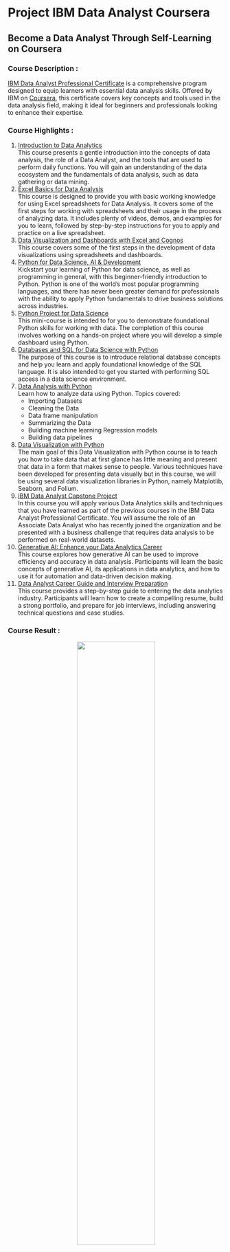 # Project IBM Data Analyst Coursera
## Become a Data Analyst Through Self-Learning on Coursera

### Course Description :
[IBM Data Analyst Professional Certificate](https://www.coursera.org/professional-certificates/ibm-data-analyst) is a comprehensive program designed to equip learners with essential 
data analysis skills. Offered by IBM on [Coursera](https://www.coursera.org/), this certificate covers key concepts and tools used in the data analysis field, making it ideal for beginners and professionals looking 
to enhance their expertise.

### Course Highlights :
1. [Introduction to Data Analytics](https://www.coursera.org/learn/introduction-to-data-analytics/) <br>
   This course presents a gentle introduction into the concepts of data analysis, the role of a Data Analyst, and the tools that are used to perform daily functions.
   You will gain an understanding of the data ecosystem and the fundamentals of data analysis, such as data gathering or data mining.
3. [Excel Basics for Data Analysis](https://www.coursera.org/learn/excel-basics-data-analysis-ibm/) <br>
   This course is designed to provide you with basic working knowledge for using Excel spreadsheets for Data Analysis. It covers some of the first steps for working with
   spreadsheets and their usage in the process of analyzing data. It includes plenty of videos, demos, and examples for you to learn, followed by step-by-step instructions
   for you to apply and practice on a live spreadsheet.
5. [Data Visualization and Dashboards with Excel and Cognos](https://www.coursera.org/learn/data-visualization-dashboards-excel-cognos/) <br>
   This course covers some of the first steps in the development of data visualizations using spreadsheets and dashboards.
6. [Python for Data Science, AI & Development](https://www.coursera.org/learn/python-for-applied-data-science-ai/) <br>
   Kickstart your learning of Python for data science, as well as programming in general, with this beginner-friendly introduction to Python. Python is one of the world’s most
   popular programming languages, and there has never been greater demand for professionals with the ability to apply Python fundamentals to drive business solutions across industries.
8. [Python Project for Data Science](https://www.coursera.org/learn/python-for-applied-data-science-ai/) <br>
   This mini-course is intended to for you to demonstrate foundational Python skills for working with data. The completion of this course involves working on a hands-on project where
   you will develop a simple dashboard using Python.
10. [Databases and SQL for Data Science with Python](https://www.coursera.org/learn/sql-data-science/) <br>
    The purpose of this course is to introduce relational database concepts and help you learn and apply foundational knowledge of the SQL language. It is also intended to get you
    started with performing SQL access in a data science environment.
12. [Data Analysis with Python](https://www.coursera.org/learn/data-analysis-with-python/) <br>
    Learn how to analyze data using Python. Topics covered:
    - Importing Datasets
    - Cleaning the Data
    - Data frame manipulation
    - Summarizing the Data
    - Building machine learning Regression models
    - Building data pipelines
13. [Data Visualization with Python](https://www.coursera.org/learn/python-for-data-visualization/) <br>
    The main goal of this Data Visualization with Python course is to teach you how to take data that at first glance has little meaning and present that data in a form that makes
    sense to people. Various techniques have been developed for presenting data visually but in this course, we will be using several data visualization libraries in Python, namely
    Matplotlib, Seaborn, and Folium.
15. [IBM Data Analyst Capstone Project](https://www.coursera.org/learn/ibm-data-analyst-capstone-project/home/module/1) <br>
    In this course you will apply various Data Analytics skills and techniques that you have learned as part of the previous courses in the IBM Data Analyst Professional Certificate.
    You will assume the role of an Associate Data Analyst who has recently joined the organization and be presented with a business challenge that requires data analysis to be performed
    on real-world datasets.
17. [Generative AI: Enhance your Data Analytics Career](https://www.coursera.org/learn/generative-ai-enhance-your-data-analytics-career/home/module/1) <br>
    This course explores how generative AI can be used to improve efficiency and accuracy in data analysis. Participants will learn the basic concepts of generative AI, its applications
    in data analytics, and how to use it for automation and data-driven decision making.
19. [Data Analyst Career Guide and Interview Preparation](https://www.coursera.org/learn/career-guide-and-interview-prep-for-data-analyst/) <br>
    This course provides a step-by-step guide to entering the data analytics industry. Participants will learn how to create a compelling resume, build a strong portfolio, and prepare
    for job interviews, including answering technical questions and case studies.

### Course Result : 

<p align="center">
<img src="/certificate/Python%20Project%20for%20Data%20Science%20AI-1.png" width=60% height=60%>
    
